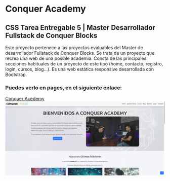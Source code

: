 # Conquer Academy
## CSS Tarea Entregable 5 | Master Desarrollador Fullstack  de Conquer Blocks
Este proyecto pertenece a las proyectos evaluables del Master de desarrollador Fullstack de Conquer Blocks.
Se trata de un proyecto que recrea una web de una posible academia. Consta de las principales secciones habituales de un proyecto de este tipo (home, contacto, registro, login, cursos, blog...). Es una web estática responsive desarrollada con Bootstrap.
### Puedes verlo en pages, en el siguiente enlace:
  [Conquer Acedemy](https://dclair.github.io/conquer_academy/)\
 <img src="conquer_academy.png" alt="Conquer Academy">
 
